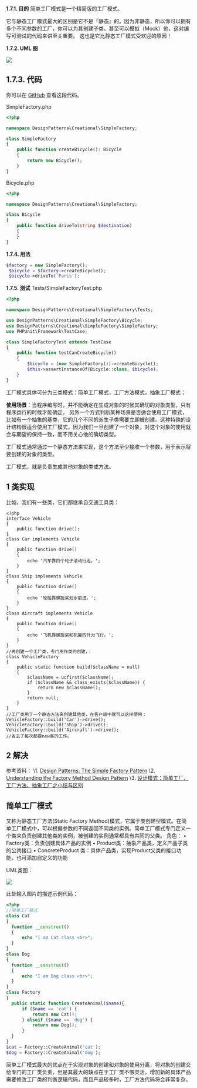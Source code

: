 **1.7.1. 目的**
简单工厂模式是一个精简版的工厂模式。

它与静态工厂模式最大的区别是它不是『静态』的。因为非静态，所以你可以拥有多个不同参数的工厂，你可以为其创建子类。甚至可以模拟（Mock）他，这对编写可测试的代码来讲至关重要。 这也是它比静态工厂模式受欢迎的原因！

**1.7.2. UML 图**

![](../../images/DesignPatterns/07.png)

## 1.7.3. 代码

你可以在 [GitHub](https://github.com/domnikl/DesignPatternsPHP/tree/master/Creational/SimpleFactory) 查看这段代码。

SimpleFactory.php

```php
<?php

namespace DesignPatterns\Creational\SimpleFactory;

class SimpleFactory
{
    public function createBicycle(): Bicycle
    {
        return new Bicycle();
    }
}
```



Bicycle.php

```php
<?php

namespace DesignPatterns\Creational\SimpleFactory;

class Bicycle
{
    public function driveTo(string $destination)
    {
    }
}
```



**1.7.4. 用法**

```php
$factory = new SimpleFactory();
 $bicycle = $factory->createBicycle();
 $bicycle->driveTo('Paris');
```

**1.7.5. 测试**
Tests/SimpleFactoryTest.php

```php
<?php

namespace DesignPatterns\Creational\SimpleFactory\Tests;

use DesignPatterns\Creational\SimpleFactory\Bicycle;
use DesignPatterns\Creational\SimpleFactory\SimpleFactory;
use PHPUnit\Framework\TestCase;

class SimpleFactoryTest extends TestCase
{
    public function testCanCreateBicycle()
    {
        $bicycle = (new SimpleFactory())->createBicycle();
        $this->assertInstanceOf(Bicycle::class, $bicycle);
    }
}
```





工厂模式具体可分为三类模式：简单工厂模式，工厂方法模式，抽象工厂模式；

**使用场景**：当程序编写时，并不能确定在生成对象的时候其确切的对象类型，只有程序运行的时候才能确定。
另外一个方式判断某种场景是否适合使用工厂模式，比如有一个抽象的基类，它的几个不同的派生子类需要立即被创建。这种特殊的设计结构很适合使用工厂模式，因为我们一旦创建了一个对象，对这个对象的使用就会与期望的保持一致，而不用关心他的确切类型。

工厂模式通常通过一个静态方法来实现，这个方法至少接收一个参数，用于表示将要创建的对象的类型。



工厂模式，就是负责生成其他对象的类或方法。



## 1 类实现


比如，我们有一些类，它们都继承自交通工具类：

```
<?php
interface Vehicle
{
    public function drive();
}
class Car implements Vehicle
{
    public function drive()
    {
        echo '汽车靠四个轮子滚动行走。';
    }
}
class Ship implements Vehicle
{
    public function drive()
    {
        echo '轮船靠螺旋桨划水前进。';
    }
}
class Aircraft implements Vehicle
{
    public function drive()
    {
        echo '飞机靠螺旋桨和机翼的升力飞行。';
    }
}
//再创建一个工厂类，专门用作类的创建，：
class VehicleFactory
{
    public static function build($className = null)
    {
        $className = ucfirst($className);
        if ($className && class_exists($className)) {
            return new $className();
        }
        return null;
    }
}
//工厂类用了一个静态方法来创建其他类，在客户端中就可以这样使用：
VehicleFactory::build('Car')->drive();
VehicleFactory::build('Ship')->drive();
VehicleFactory::build('Aircraft')->drive();
//省去了每次都要new类的工作。﻿​
```

## 2 解决

参考资料：
\1. [Design Patterns: The Simple Factory Pattern](https://code.tutsplus.com/tutorials/design-patterns-the-simple-factory-pattern--cms-22345)
\2. [Understanding the Factory Method Design Pattern](https://www.sitepoint.com/understanding-the-factory-method-design-pattern/)
\3. [设计模式：简单工厂、工厂方法、抽象工厂之小结与区别](http://zyjustin9.iteye.com/blog/2094960)





## 简单工厂模式


又称为静态工厂方法(Static Factory Method)模式，它属于类创建型模式。在简单工厂模式中，可以根据参数的不同返回不同类的实例。简单工厂模式专门定义一个类来负责创建其他类的实例，被创建的实例通常都具有共同的父类。
角色：
• Factory类：负责创建具体产品的实例
• Product类：抽象产品类，定义产品子类的公共接口
• ConcreteProduct 类：具体产品类，实现Product父类的接口功能，也可添加自定义的功能

UML类图：

![](../../images/DesignPatterns/75efeaf7d395dfec552b7d6482b055c1.png)

此处输入图片的描述示例代码：

```php
<?php 
//简单工厂模式
class Cat
{
  function __construct()
  {
      echo "I am Cat class <br>";
  }
}
class Dog
{
  function __construct()
  {
      echo "I am Dog class <br>";
  }
}
class Factory
{
  public static function CreateAnimal($name){
      if ($name == 'cat') {
          return new Cat();
      } elseif ($name == 'dog') {
          return new Dog();
      }
  }
}
$cat = Factory::CreateAnimal('cat');
$dog = Factory::CreateAnimal('dog');
```

简单工厂模式最大的优点在于实现对象的创建和对象的使用分离，将对象的创建交给专门的工厂类负责，但是其最大的缺点在于工厂类不够灵活，增加新的具体产品需要修改工厂类的判断逻辑代码，而且产品较多时，工厂方法代码将会非常复杂。